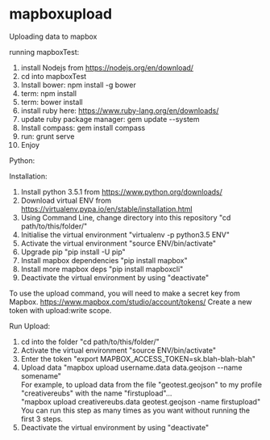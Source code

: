 # mapboxupload
Uploading data to mapbox

running mapboxTest:

1. install Nodejs from https://nodejs.org/en/download/
2. cd into mapboxTest
3. Install bower: npm install -g bower
4. term: npm install
5. term: bower install
6. install ruby here: https://www.ruby-lang.org/en/downloads/
7. update ruby package manager: gem update --system
8. Install compass: gem install compass
9. run: grunt serve
10. Enjoy

Python:

Installation:

1. Install python 3.5.1 from https://www.python.org/downloads/
2. Download virtual ENV from https://virtualenv.pypa.io/en/stable/installation.html
3. Using Command Line, change directory into this repository "cd path/to/this/folder/"
4. Initialise the virtual environment "virtualenv -p python3.5 ENV"
5. Activate the virtual environment "source ENV/bin/activate"
6. Upgrade pip "pip install -U pip"
7. Install mapbox dependencies "pip install mapbox"
8. Install more mapbox deps "pip install mapboxcli"
9. Deactivate the virtual environment by using "deactivate"

To use the upload command, you will need to make a secret key from Mapbox. https://www.mapbox.com/studio/account/tokens/
Create a new token with upload:write scope.

Run Upload:

1. cd into the folder "cd path/to/this/folder/"
2. Activate the virtual environment "source ENV/bin/activate"
3. Enter the token "export MAPBOX_ACCESS_TOKEN=sk.blah-blah-blah"
4. Upload data "mapbox upload username.data data.geojson --name somename" <br>
For example, to upload data from the file "geotest.geojson" to my profile "creativereubs" with the name "firstupload"...<br>
"mapbox upload creativereubs.data geotest.geojson -name firstupload"<br>
You can run this step as many times as you want without running the first 3 steps.
5. Deactivate the virtual environment by using "deactivate"

